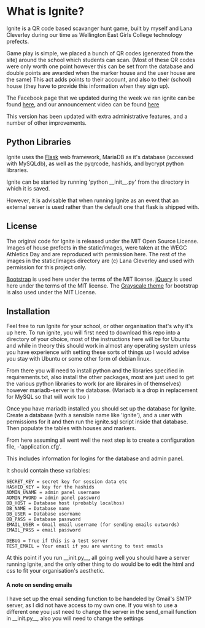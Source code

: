 # What is Ignite?

Ignite is a QR code based scavanger hunt game, built by myself and Lana Cleverley during our time as
Wellington East Girls College technology prefects.

Game play is simple, we placed a bunch of QR codes (generated from the site) around the school which students can scan. (Most of these QR codes were only worth one point however this can be set from the database and double points are awarded when the marker house and the user house are the same) This act adds points to their account, and also to their (school) house (they have to provide this information when they sign up).

The Facebook page that we updated during the week we ran ignite can be found [here](https://www.facebook.com/wegcignite/), and our announcement video can be found [here](https://www.youtube.com/watch?v=64Wh9KMe0Eg&feature=youtu.be)

This version has been updated with extra administrative features, and a number of other improvements.

## Python Libraries
Ignite uses the [Flask](http://flask.pocoo.org/) web framework, MariaDB as it's database (accessed with MySQLdb), as well as the pyqrcode, hashids, and bycrypt python libraries.

Ignite can be started by running 'python \_\_init\_\_.py' from the directory in which it is saved.

However, it is advisable that when running Ignite as an event that an external server is used rather than the default one that flask is shipped with.

## License
The original code for Ignite is released under the MIT Open Source License.
Images of house prefects in the static/images, were taken at the WEGC Athletics Day and are reproduced with permission here.
The rest of the images in the static/images directory are (c) Lana Cleverley and used with permission for this project only.

[Bootstrap](http://getbootstrap.com) is used here under the terms of the MIT license.
[jQuery](https://jquery.org) is used here under the terms of the MIT license.
The [Grayscale theme](http://startbootstrap.com/template-overviews/grayscale/) for bootstrap is also used under the MIT License.

## Installation

Feel free to run Ignite for your school, or other organisation that's why it's up here.
To run ignite, you will first need to download this repo into a directory of your choice, most of the instructions here will be for Ubuntu and while in theory this should work in almost any operating system unless you have experience with setting these sorts of things up I would advise you stay with Ubuntu or some other form of debian linux.

From there you will need to install python and the libraries specified in requirements.txt, also install the other packages, most are just used to get the various python libraries to work (or are libraires in of themselves) however mariadb-server is the database. (Mariadb is a drop in replacement for MySQL so that will work too )

Once you have mariadb installed you should set up the database for Ignite. Create a database (with a sensible name like 'ignite'), and a user with permissions for it and then run the ignite.sql script inside that database. Then populate the tables with houses and markers.

From here assuming all went well the next step is to create a configuration file, -'application.cfg'.

This includes information for logins for the database and admin panel.

It should contain these variables:
```
SECRET_KEY = secret key for session data etc
HASHID_KEY = key for the hashids
ADMIN_UNAME = admin panel username
ADMIN_PWORD = admin panel password
DB_HOST = Database host (probably localhos)
DB_NAME = Database name
DB_USER = Database username
DB_PASS = Database password
EMAIL_USER = Gmail email username (for sending emails outwards)
EMAIL_PASS = email password

DEBUG = True if this is a test server
TEST_EMAIL = Your email if you are wanting to test emails
```

At this point if you run \_\_init.py\_\_, all going well you should have a server running Ignite, and the only other thing to do would be to edit the html and css to fit your organisation's aesthetic.

#### A note on sending emails
I have set up the email sending function to be handeled by Gmail's SMTP server, as I did not have access to my own one. If you wish to use a different one you just need to change the server in the send_email function in \_\_init.py\_\_, also you will need to change the settings
